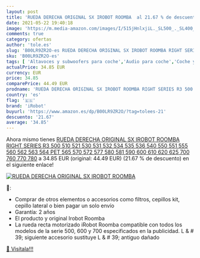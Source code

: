 ```yaml
---
layout: post
title: 'RUEDA DERECHA ORIGINAL SX IROBOT ROOMBA  al 21.67 % de descuento'
date: 2021-05-22 19:40:18
image: 'https://m.media-amazon.com/images/I/515jHnlxjiL._SL500_._SL400_.jpg'
comments: true
category: ofertas
author: 'tole.es'
slug: 'B00LR9ZR2O-es RUEDA DERECHA ORIGINAL SX IROBOT ROOMBA RIGHT SERIES R3...'
sku: 'B00LR9ZR2O-es'
tags: [ 'Altavoces y subwoofers para coche','Audio para coche','Coche y moto','Electrónica','Electrónica para coche','Electrónica para vehículos','Hojas de repuesto para limpiaparabrisas','Limpiaparabrisas y partes para coche','Piezas para coche','irobot','roomba', ]
actualPrice: 34.85 EUR
currency: EUR
price: 34.85
comparePrice: 44.49 EUR
prodname: 'RUEDA DERECHA ORIGINAL SX IROBOT ROOMBA RIGHT SERIES R3 500 510 521 530 531 532 534 535 536 540 550 551 555 560 562 563 564 PET 565 570 572 577 580 581 590 600 610 620 625 700 760 770 780'
country: 'es'
flag: '🇪🇸'
brand: 'iRobot'
buyurl: 'https://www.amazon.es/dp/B00LR9ZR2O/?tag=tolees-21'
descuento: '21.67'
average: '34.85'
---
```


Ahora mismo tienes [RUEDA DERECHA ORIGINAL SX IROBOT ROOMBA RIGHT SERIES R3 500 510 521 530 531 532 534 535 536 540 550 551 555 560 562 563 564 PET 565 570 572 577 580 581 590 600 610 620 625 700 760 770 780](https://www.amazon.es/dp/B00LR9ZR2O/?tag=tolees-21) a 34.85 EUR (original: 44.49 EUR) (21.67 %  de descuento) en el siguiente enlace!

[![RUEDA DERECHA ORIGINAL SX IROBOT ROOMBA ](https://m.media-amazon.com/images/I/515jHnlxjiL._SL500_._SL400_.jpg)](https://www.amazon.es/dp/B00LR9ZR2O/?tag=tolees-21)

🔎:

- Comprar de otros elementos o accesorios como filtros, cepillos kit, cepillo lateral o bien pagar un solo envío
- Garantía: 2 años
- El producto y original Irobot Roomba
- La rueda recta motorizado iRobot Roomba compatible con todos los modelos de la serie 500, 600 y 700 especificados en la publicidad. L & # 39; siguiente accesorio sustituye L & # 39; antiguo dañado

[🛒 Visítala!!!](https://www.amazon.es/dp/B00LR9ZR2O/?tag=tolees-21)
